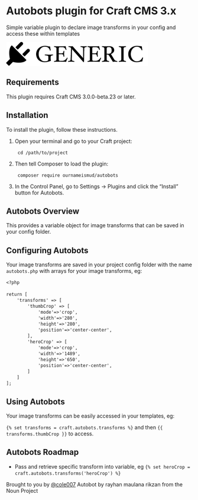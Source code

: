 # Autobots plugin for Craft CMS 3.x

Simple variable plugin to declare image transforms in your config and access these within templates

![Screenshot](resources/img/plugin-logo.png)

## Requirements

This plugin requires Craft CMS 3.0.0-beta.23 or later.

## Installation

To install the plugin, follow these instructions.

1. Open your terminal and go to your Craft project:

        cd /path/to/project

2. Then tell Composer to load the plugin:

        composer require ournameismud/autobots

3. In the Control Panel, go to Settings → Plugins and click the “Install” button for Autobots.

## Autobots Overview

This provides a variable object for image transforms that can be saved in your config folder.

## Configuring Autobots


Your image transforms are saved in your project config folder with the name `autobots.php` with arrays for your image transforms, eg:

```
<?php

return [
    'transforms' => [
    	'thumbCrop' => [
    		'mode'=>'crop',
    		'width'=>'280',
    		'height'=>'280',
    		'position'=>'center-center',
    	],
    	'heroCrop' => [
    		'mode'=>'crop',
    		'width'=>'1489',
    		'height'=>'650',
    		'position'=>'center-center',
    	]
	]
];
```

## Using Autobots

Your image transforms can be easily accessed in your templates, eg:

`{% set transforms = craft.autobots.transforms %}` and then `{{ transforms.thumbCrop }}` to access.


## Autobots Roadmap

* Pass and retrieve specific transform into variable, eg `{% set heroCrop = craft.autobots.transforms('heroCrop') %}`

Brought to you by [@cole007](http://ournameismud.co.uk/)
Autobot by rayhan maulana rikzan from the Noun Project